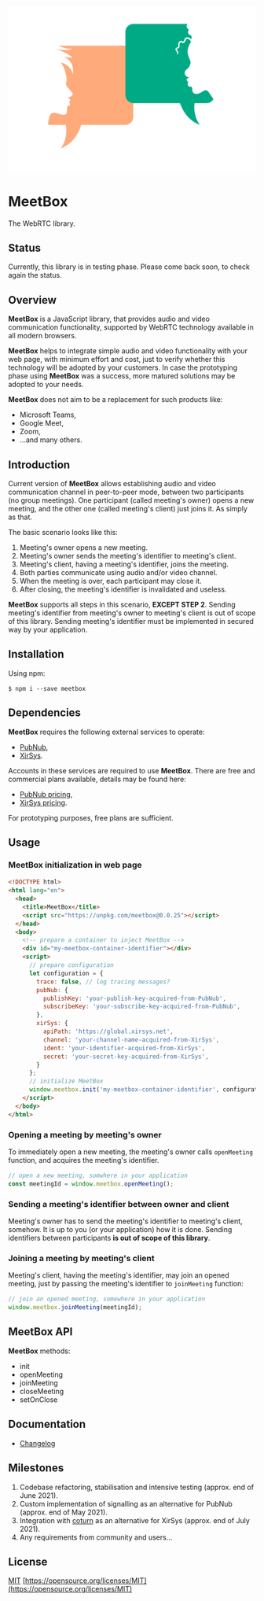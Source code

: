 ![](doc/meetbox.png)

# MeetBox

The WebRTC library.

## Status

Currently, this library is in testing phase.
Please come back soon, to check again the status.

## Overview

**MeetBox** is a JavaScript library, that provides audio and video communication
functionality, supported by WebRTC technology available in all modern browsers.

**MeetBox** helps to integrate simple audio and video functionality with your web page,
with minimum effort and cost, just to verify whether this technology will be adopted
by your customers. In case the prototyping phase using **MeetBox** was a success,
more matured solutions may be adopted to your needs.

**MeetBox** does not aim to be a replacement for such products like:
- Microsoft Teams,
- Google Meet,
- Zoom,
- ...and many others.

## Introduction

Current version of **MeetBox** allows establishing audio and video communication channel
in peer-to-peer mode, between two participants (no group meetings).
One participant (called meeting's owner) opens a new meeting,
and the other one (called meeting's client) just joins it. As simply as that.

The basic scenario looks like this:
1. Meeting's owner opens a new meeting.
2. Meeting's owner sends the meeting's identifier to meeting's client.
3. Meeting's client, having a meeting's identifier, joins the meeting.
4. Both parties communicate using audio and/or video channel. 
5. When the meeting is over, each participant may close it.
6. After closing, the meeting's identifier is invalidated and useless. 

**MeetBox** supports all steps in this scenario, **EXCEPT STEP 2**.
Sending meeting's identifier from meeting's owner to meeting's client is out of scope of this library.
Sending meeting's identifier must be implemented in secured way by your application.

## Installation

Using npm:

```
$ npm i --save meetbox
```

## Dependencies

**MeetBox** requires the following external services to operate:
- [PubNub](https://www.pubnub.com),
- [XirSys](https://xirsys.com).

Accounts in these services are required to use **MeetBox**.
There are free and commercial plans available, details may be found here:
- [PubNub pricing](https://www.pubnub.com/pricing),
- [XirSys pricing](https://xirsys.com/pricing).

For prototyping purposes, free plans are sufficient.

## Usage

### MeetBox initialization in web page

```html
<!DOCTYPE html>
<html lang="en">
  <head>
    <title>MeetBox</title>
    <script src="https://unpkg.com/meetbox@0.0.25"></script>
  </head>
  <body>
    <!-- prepare a container to inject MeetBox -->
    <div id="my-meetbox-container-identifier"></div>
    <script>
      // prepare configuration
      let configuration = {
        trace: false, // log tracing messages?
        pubNub: {
          publishKey: 'your-publish-key-acquired-from-PubNub',
          subscribeKey: 'your-subscribe-key-acquired-from-PubNub',
        },
        xirSys: {
          apiPath: 'https://global.xirsys.net',
          channel: 'your-channel-name-acquired-from-XirSys',
          ident: 'your-identifier-acquired-from-XirSys',
          secret: 'your-secret-key-acquired-from-XirSys',
        }
      };
      // initialize MeetBox
      window.meetbox.init('my-meetbox-container-identifier', configuration);
    </script>
  </body>
</html>
```

### Opening a meeting by meeting's owner

To immediately open a new meeting, the meeting's owner calls `openMeeting` function,
and acquires the meeting's identifier.

```js
// open a new meeting, somwhere in your application
const meetingId = window.meetbox.openMeeting();
```

### Sending a meeting's identifier between owner and client

Meeting's owner has to send the meeting's identifier to meeting's client, somehow.
It is up to you (or your application) how it is done.
Sending identifiers between participants **is out of scope of this library**.

### Joining a meeting by meeting's client

Meeting's client, having the meeting's identifier, may join an opened meeting,
just by passing the meeting's identifier to `joinMeeting` function:  

```js
// join an opened meeting, somewhere in your application
window.meetbox.joinMeeting(meetingId);
```

## MeetBox API

**MeetBox** methods:

- init
- openMeeting
- joinMeeting
- closeMeeting
- setOnClose

## Documentation

- [Changelog](CHANGELOG.md)

## Milestones

1. Codebase refactoring, stabilisation and intensive testing (approx. end of June 2021).
2. Custom implementation of signalling as an alternative for PubNub (approx. end of May 2021).
3. Integration with [coturn](https://github.com/coturn/coturn) as an alternative for XirSys (approx. end of July 2021).
4. Any requirements from community and users... 

## License

[MIT](LICENSE) [https://opensource.org/licenses/MIT](https://opensource.org/licenses/MIT)
